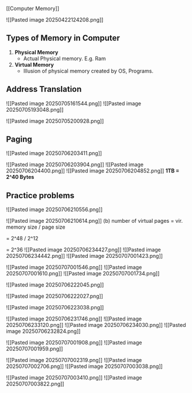 [[Computer Memory]]

![[Pasted image 20250422124208.png]]
## Types of Memory in Computer

1. **Physical Memory**
	- Actual Physical memory. E.g. Ram
2. **Virtual Memory**
	- Illusion of physical memory created by OS, Programs.

## Address Translation

![[Pasted image 20250705161544.png]]
![[Pasted image 20250705193048.png]]


![[Pasted image 20250705200928.png]]

## Paging
![[Pasted image 20250706203411.png]]

![[Pasted image 20250706203904.png]]
![[Pasted image 20250706204400.png]]
![[Pasted image 20250706204852.png]]
**1TB = 2^40 Bytes**

## Practice problems

![[Pasted image 20250706210556.png]]

![[Pasted image 20250706210614.png]]
(b)
number of virtual pages = vir. memory size / page size

= 2^48 / 2^12

= 2^36
![[Pasted image 20250706234427.png]]
![[Pasted image 20250706234442.png]]
![[Pasted image 20250707001423.png]]

![[Pasted image 20250707001546.png]]
![[Pasted image 20250707001610.png]]
![[Pasted image 20250707001734.png]]






![[Pasted image 20250706222045.png]]

![[Pasted image 20250706222027.png]]


![[Pasted image 20250706223038.png]]

![[Pasted image 20250706231746.png]]
![[Pasted image 20250706233120.png]]
![[Pasted image 20250706234030.png]]
![[Pasted image 20250706232824.png]]


![[Pasted image 20250707001908.png]]
![[Pasted image 20250707001959.png]]

![[Pasted image 20250707002319.png]]
![[Pasted image 20250707002706.png]]
![[Pasted image 20250707003038.png]]


![[Pasted image 20250707003410.png]]
![[Pasted image 20250707003822.png]]





